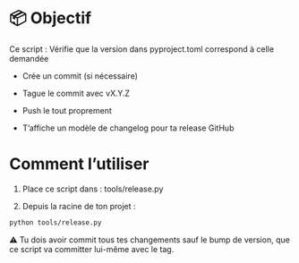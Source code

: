 # 📦 Objectif

Ce script :
Vérifie que la version dans pyproject.toml correspond à celle demandée

- Crée un commit (si nécessaire)

- Tague le commit avec vX.Y.Z

- Push le tout proprement

- T’affiche un modèle de changelog pour ta release GitHub

# Comment l’utiliser

1. Place ce script dans : tools/release.py

2. Depuis la racine de ton projet :

```bash
python tools/release.py
```
⚠️ Tu dois avoir commit tous tes changements sauf le bump de version, que ce script va committer lui-même avec le tag.